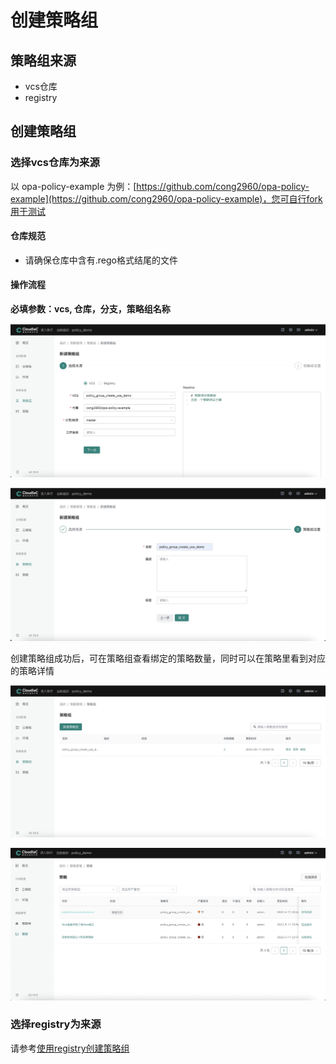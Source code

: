 # 创建策略组

## 策略组来源

- vcs仓库
- registry

## 创建策略组

### 选择vcs仓库为来源

以 opa-policy-example 为例：[https://github.com/cong2960/opa-policy-example](https://github.com/cong2960/opa-policy-example)，您可自行fork用于测试

#### 仓库规范

- 请确保仓库中含有.rego格式结尾的文件

#### 操作流程

**必填参数：vcs, 仓库，分支，策略组名称**

![img](../images/registry-create-policy-group1.png)

![img](../images/registry-create-policy-group2.png)

创建策略组成功后，可在策略组查看绑定的策略数量，同时可以在策略里看到对应的策略详情

![img](../images/registry-create-policy-group3.png)

![img](../images/registry-create-policy-group4.png)

### 选择registry为来源

请参考[使用registry创建策略组](../registry-policygroup/#_5)
